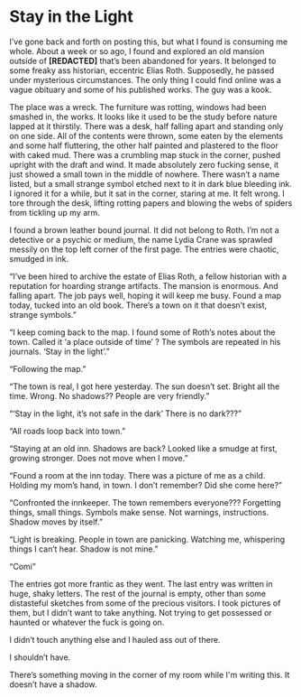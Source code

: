 # Stay in the Light
I’ve gone back and forth on posting this, but what I found is consuming me whole. About a week or so ago, I found and explored an old mansion outside of **\[REDACTED\]** that’s been abandoned for years. It belonged to some freaky ass historian, eccentric Elias Roth. Supposedly, he passed under mysterious circumstances. The only thing I could find online was a vague obituary and some of his published works. The guy was a kook. 



The place was a wreck. The furniture was rotting, windows had been smashed in, the works. It looks like it used to be the study before nature lapped at it thirstily. There was a desk, half falling apart and standing only on one side. All of the contents were thrown, some eaten by the elements and some half fluttering, the other half painted and plastered to the floor with caked mud. There was a crumbling map stuck in the corner, pushed upright with the draft and wind. It made absolutely zero fucking sense, it just showed a small town in the middle of nowhere. There wasn’t a name listed, but a small strange symbol etched next to it in dark blue bleeding ink. I ignored it for a while, but it sat in the corner, staring at me. It felt wrong. I tore through the desk, lifting rotting papers and blowing the webs of spiders from tickling up my arm. 



I found a brown leather bound journal. It did not belong to Roth. I’m not a detective or a psychic or medium, the name Lydia Crane was sprawled messily on the top left corner of the first page. The entries were chaotic, smudged in ink. 



“I’ve been hired to archive the estate of Elias Roth, a fellow historian with a reputation for hoarding strange artifacts. The mansion is enormous. And falling apart. The job pays well, hoping it will keep me busy. Found a map today, tucked into an old book. There’s a town on it that doesn’t exist, strange symbols.”



“I keep coming back to the map. I found some of Roth’s notes about the town. Called it ‘a place outside of time’ ? The symbols are repeated in his journals. ‘Stay in the light’.”



“Following the map.”



“The town is real, I got here yesterday. The sun doesn’t set. Bright all the time. Wrong. No shadows?? People are very friendly.”



“‘Stay in the light, it’s not safe in the dark’ There is no dark???”



“All roads loop back into town.”



“Staying at an old inn. Shadows are back? Looked like a smudge at first, growing stronger. Does not move when I move.”



“Found a room at the inn today. There was a picture of me as a child. Holding my mom’s hand, in town. I don’t remember? Did she come here?”



“Confronted the innkeeper. The town remembers everyone??? Forgetting things, small things. Symbols make sense. Not warnings, instructions. Shadow moves by itself.”



“Light is breaking. People in town are panicking. Watching me, whispering things I can’t hear. Shadow is not mine.”



“Comi”



The entries got more frantic as they went. The last entry was written in huge, shaky letters. The rest of the journal is empty, other than some distasteful sketches from some of the precious visitors. I took pictures of them, but I didn’t want to take anything. Not trying to get possessed or haunted or whatever the fuck is going on. 



I didn’t touch anything else and I hauled ass out of there. 



I shouldn’t have. 



There’s something moving in the corner of my room while I'm writing this. It doesn’t have a shadow. 

